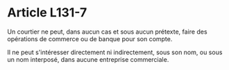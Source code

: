 # Article L131-7

Un courtier ne peut, dans aucun cas et sous aucun prétexte, faire des opérations de commerce ou de banque pour son compte.

Il ne peut s'intéresser directement ni indirectement, sous son nom, ou sous un nom interposé, dans aucune entreprise commerciale.
